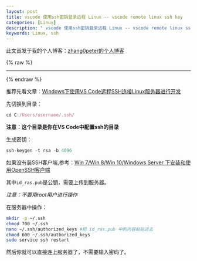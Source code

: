 ```yaml
---
layout: post
title: vscode 使用ssh密钥登录远程 Linux -- vscode remote linux ssh key
categories: [Linux]
description: " vscode 使用ssh密钥登录远程 Linux -- vscode remote linux ssh key-id_ras.pub"
keywords: Linux, ssh
---
```


此文首发于我的个人博客：[zhang0peter的个人博客](https://zhang0peter.com)         

{% raw %}
***          
{% endraw %}


推荐先看文章：[Windows下使用VS Code远程SSH连接Linux服务器进行开发](https://blog.csdn.net/zhangpeterx/article/details/92767963)

先切换到目录：
```js
cd C:/Users/username/.ssh/
```
**注意：这个目录是你在VS Code中配置ssh的目录**

生成密钥：
```js
ssh-keygen -t rsa -b 4096
```
如果没有装SSH客户端,参考：[Win 7/Win 8/Win 10/Windows Server 下安装和使用OpenSSH客户端](https://blog.csdn.net/zhangpeterx/article/details/92773473)

其中`id_ras.pub`是公钥，需要上传到服务器。

*注意：不要用root用户进行操作*

在服务器中操作：
```sh
mkdir -p ~/.ssh 
chmod 700 ~/.ssh 
nano ~/.ssh/authorized_keys #把 id_ras.pub 中的内容粘贴进去
chmod 600 ~/.ssh/authorized_keys 
sudo service ssh restart
```
然后你就可以直接连上服务器了，不需要输入密码了。
